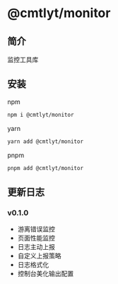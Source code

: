 # @cmtlyt/monitor

## 简介

监控工具库

## 安装

npm

```bash
npm i @cmtlyt/monitor
```

yarn

```bash
yarn add @cmtlyt/monitor
```

pnpm

```bash
pnpm add @cmtlyt/monitor
```

## 更新日志

### v0.1.0

- 游离错误监控
- 页面性能监控
- 日志主动上报
- 自定义上报策略
- 日志格式化
- 控制台美化输出配置
